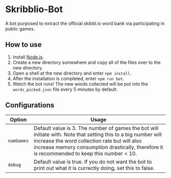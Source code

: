 # Skribblio-Bot
A bot purposed to extract the official skibbl.io word bank via participating in public games.

## How to use
1. Install [Node.js](https://nodejs.org/en/).
2. Create a new directory somewhere and copy all of the files over to the new directory.
3. Open a shell at the new directory and enter `npm install`.
4. After the installation is completed, enter `npm run bot`.
5. Watch the bot runs! The new words collected will be put into the `words_picked.json` file every 5 minutes by default.

## Configurations
| Option | Usage |
| ------------- | ------------- |
| `numGames` | Default value is 3. The number of games the bot will initiate with. Note that setting this to a big number will increase the word collection rate but will also increase memory consumption drastically, therefore it is recommended to keep this number < 10.|
| `debug` | Default value is true. If you do not want the bot to print out what it is currectly doing, set this to false. |